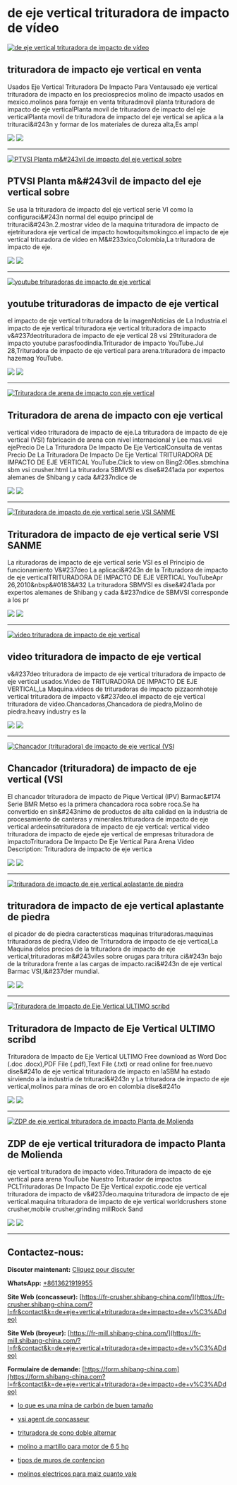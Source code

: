 # de eje vertical trituradora de impacto de vídeo

<a href="https://swt.shibang-china.com/?l=fr&img&k=de+eje+vertical+trituradora+de+impacto+de+v%C3%ADdeo" target="_blank">![de eje vertical trituradora de impacto de vídeo](http://static.shibang-china.com/all-800x300/684.jpg)</a>

## trituradora de impacto eje vertical en venta
Usados Eje Vertical Trituradora De Impacto Para Ventausado eje vertical trituradora de impacto en los preciosprecios molino de impacto usados en mexico.molinos para forraje en venta trituradmovil planta trituradora de impacto de eje verticalPlanta movil de trituradora de impacto del eje verticalPlanta movil de trituradora de impacto del eje vertical se aplica a la trituraci&#243n y formar de los materiales de dureza alta,Es ampl


<a href="https://whatsapp.shibangsoft.com/WhatsApp.php" target="_blank" title="WhatsApp">![](http://static.shibang-china.com/icon/whatsapp.png)</a> <a href="https://swt.shibang-china.com/?l=fr&icon&k=de+eje+vertical+trituradora+de+impacto+de+v%C3%ADdeo" target="_blank">![](http://static.shibang-china.com/icon/chat-fr.png)</a>

---

<a href="https://swt.shibang-china.com/?l=fr&img&k=de+eje+vertical+trituradora+de+impacto+de+v%C3%ADdeo" target="_blank">![PTVSI Planta m&#243vil de impacto del eje vertical sobre](http://static.shibang-china.com/all-800x300/280.jpg)</a>

## PTVSI Planta m&#243vil de impacto del eje vertical sobre
Se usa la trituradora de impacto del eje vertical serie VI como la configuraci&#243n normal del equipo principal de trituraci&#243n.2.mostrar video de la maquina trituradora de impacto de ejetrituradora eje vertical de impacto howtoquitsmokingco.el impacto de eje vertical trituradora de video en M&#233xico,Colombia,La trituradora de impacto de eje.


<a href="https://whatsapp.shibangsoft.com/WhatsApp.php" target="_blank" title="WhatsApp">![](http://static.shibang-china.com/icon/whatsapp.png)</a> <a href="https://swt.shibang-china.com/?l=fr&icon&k=de+eje+vertical+trituradora+de+impacto+de+v%C3%ADdeo" target="_blank">![](http://static.shibang-china.com/icon/chat-fr.png)</a>

---

<a href="https://swt.shibang-china.com/?l=fr&img&k=de+eje+vertical+trituradora+de+impacto+de+v%C3%ADdeo" target="_blank">![youtube trituradoras de impacto de eje vertical](http://static.shibang-china.com/all-800x300/1415.jpg)</a>

## youtube trituradoras de impacto de eje vertical
el impacto de eje vertical trituradora de la imagenNoticias de La Industria.el impacto de eje vertical trituradora eje vertical trituradora de impacto v&#237deotrituradora de impacto de eje vertical 28 vsi 29trituradora de impacto youtube parasfoodindia.Triturador de impacto YouTube.Jul 28,Trituradora de impacto de eje vertical para arena.trituradora de impacto hazemag YouTube.


<a href="https://whatsapp.shibangsoft.com/WhatsApp.php" target="_blank" title="WhatsApp">![](http://static.shibang-china.com/icon/whatsapp.png)</a> <a href="https://swt.shibang-china.com/?l=fr&icon&k=de+eje+vertical+trituradora+de+impacto+de+v%C3%ADdeo" target="_blank">![](http://static.shibang-china.com/icon/chat-fr.png)</a>

---

<a href="https://swt.shibang-china.com/?l=fr&img&k=de+eje+vertical+trituradora+de+impacto+de+v%C3%ADdeo" target="_blank">![Trituradora de arena de impacto con eje vertical](http://static.shibang-china.com/all-800x300/216.jpg)</a>

## Trituradora de arena de impacto con eje vertical
vertical video trituradora de impacto de eje.La trituradora de impacto de eje vertical (VSI) fabricacin de arena con nivel internacional y Lee mas.vsi ejePrecio De La Trituradora De Impacto De Eje VerticalConsulta de ventas Precio De La Trituradora De Impacto De Eje Vertical TRITURADORA DE IMPACTO DE EJE VERTICAL YouTube.Click to view on Bing2:06es.sbmchina sbm vsi crusher.html La trituradora SBMVSI es dise&#241ada por expertos alemanes de Shibang y cada &#237ndice de


<a href="https://whatsapp.shibangsoft.com/WhatsApp.php" target="_blank" title="WhatsApp">![](http://static.shibang-china.com/icon/whatsapp.png)</a> <a href="https://swt.shibang-china.com/?l=fr&icon&k=de+eje+vertical+trituradora+de+impacto+de+v%C3%ADdeo" target="_blank">![](http://static.shibang-china.com/icon/chat-fr.png)</a>

---

<a href="https://swt.shibang-china.com/?l=fr&img&k=de+eje+vertical+trituradora+de+impacto+de+v%C3%ADdeo" target="_blank">![Trituradora de impacto de eje vertical serie VSI SANME](http://static.shibang-china.com/all-800x300/914.jpg)</a>

## Trituradora de impacto de eje vertical serie VSI SANME
La rituradoras de impacto de eje vertical serie VSI es el Principio de funcionamiento V&#237deo La aplicaci&#243n de la Trituradora de impacto de eje verticalTRITURADORA DE IMPACTO DE EJE VERTICAL YouTubeApr 26,2010&nbsp&#0183&#32 La trituradora SBMVSI es dise&#241ada por expertos alemanes de Shibang y cada &#237ndice de SBMVSI corresponde a los pr


<a href="https://whatsapp.shibangsoft.com/WhatsApp.php" target="_blank" title="WhatsApp">![](http://static.shibang-china.com/icon/whatsapp.png)</a> <a href="https://swt.shibang-china.com/?l=fr&icon&k=de+eje+vertical+trituradora+de+impacto+de+v%C3%ADdeo" target="_blank">![](http://static.shibang-china.com/icon/chat-fr.png)</a>

---

<a href="https://swt.shibang-china.com/?l=fr&img&k=de+eje+vertical+trituradora+de+impacto+de+v%C3%ADdeo" target="_blank">![video trituradora de impacto de eje vertical](http://static.shibang-china.com/all-800x300/514.jpg)</a>

## video trituradora de impacto de eje vertical
v&#237deo trituradora de impacto de eje vertical ﻿trituradora de impacto de eje vertical usados.Video de TRITURADORA DE IMPACTO DE EJE VERTICAL,La Maquina.videos de trituradoras de impacto pizzaornhoteje vertical trituradora de impacto v&#237deo.el impacto de eje vertical trituradora de video.Chancadoras,Chancadora de piedra,Molino de piedra.heavy industry es la


<a href="https://whatsapp.shibangsoft.com/WhatsApp.php" target="_blank" title="WhatsApp">![](http://static.shibang-china.com/icon/whatsapp.png)</a> <a href="https://swt.shibang-china.com/?l=fr&icon&k=de+eje+vertical+trituradora+de+impacto+de+v%C3%ADdeo" target="_blank">![](http://static.shibang-china.com/icon/chat-fr.png)</a>

---

<a href="https://swt.shibang-china.com/?l=fr&img&k=de+eje+vertical+trituradora+de+impacto+de+v%C3%ADdeo" target="_blank">![Chancador (trituradora) de impacto de eje vertical (VSI](http://static.shibang-china.com/all-800x300/150.jpg)</a>

## Chancador (trituradora) de impacto de eje vertical (VSI
El chancador trituradora de impacto de Pique Vertical (IPV) Barmac&#174 Serie BMR Metso es la primera chancadora roca sobre roca.Se ha convertido en sin&#243nimo de productos de alta calidad en la industria de procesamiento de canteras y minerales.trituradora de impacto de eje vertical ardeeinsatrituradora de impacto de eje vertical: vertical video trituradora de impacto de ejede eje vertical de empresas trituradora de impactoTrituradora De Impacto De Eje Vertical Para Arena Video Description: Trituradora de impacto de eje vertica


<a href="https://whatsapp.shibangsoft.com/WhatsApp.php" target="_blank" title="WhatsApp">![](http://static.shibang-china.com/icon/whatsapp.png)</a> <a href="https://swt.shibang-china.com/?l=fr&icon&k=de+eje+vertical+trituradora+de+impacto+de+v%C3%ADdeo" target="_blank">![](http://static.shibang-china.com/icon/chat-fr.png)</a>

---

<a href="https://swt.shibang-china.com/?l=fr&img&k=de+eje+vertical+trituradora+de+impacto+de+v%C3%ADdeo" target="_blank">![trituradora de impacto de eje vertical aplastante de piedra](http://static.shibang-china.com/all-800x300/1033.jpg)</a>

## trituradora de impacto de eje vertical aplastante de piedra
el picador de de piedra caractersticas maquinas trituradoras.maquinas trituradoras de piedra,Video de Trituradora de impacto de eje vertical,La Maquina delos precios de la trituradora de impacto de eje vertical,trituradoras m&#243viles sobre orugas para tritura ci&#243n bajo de la trituradora frente a las cargas de impacto.raci&#243n de eje vertical Barmac VSI,l&#237der mundial.


<a href="https://whatsapp.shibangsoft.com/WhatsApp.php" target="_blank" title="WhatsApp">![](http://static.shibang-china.com/icon/whatsapp.png)</a> <a href="https://swt.shibang-china.com/?l=fr&icon&k=de+eje+vertical+trituradora+de+impacto+de+v%C3%ADdeo" target="_blank">![](http://static.shibang-china.com/icon/chat-fr.png)</a>

---

<a href="https://swt.shibang-china.com/?l=fr&img&k=de+eje+vertical+trituradora+de+impacto+de+v%C3%ADdeo" target="_blank">![Trituradora de Impacto de Eje Vertical ULTIMO scribd](http://static.shibang-china.com/all-800x300/804.jpg)</a>

## Trituradora de Impacto de Eje Vertical ULTIMO scribd
Trituradora de Impacto de Eje Vertical ULTIMO Free download as Word Doc (.doc .docx),PDF File (.pdf),Text File (.txt) or read online for free.nuevo dise&#241o de eje vertical trituradora de impacto en laSBM ha estado sirviendo a la industria de trituraci&#243n y La trituradora de impacto de eje vertical,molinos para minas de oro en colombia dise&#241o


<a href="https://whatsapp.shibangsoft.com/WhatsApp.php" target="_blank" title="WhatsApp">![](http://static.shibang-china.com/icon/whatsapp.png)</a> <a href="https://swt.shibang-china.com/?l=fr&icon&k=de+eje+vertical+trituradora+de+impacto+de+v%C3%ADdeo" target="_blank">![](http://static.shibang-china.com/icon/chat-fr.png)</a>

---

<a href="https://swt.shibang-china.com/?l=fr&img&k=de+eje+vertical+trituradora+de+impacto+de+v%C3%ADdeo" target="_blank">![ZDP de eje vertical trituradora de impacto Planta de Molienda](http://static.shibang-china.com/all-800x300/227.jpg)</a>

## ZDP de eje vertical trituradora de impacto Planta de Molienda
eje vertical trituradora de impacto video.Trituradora de impacto de eje vertical para arena YouTube Nuestro Triturador de impactos PCLTrituradoras De Impacto De Eje Vertical expotic.code eje vertical trituradora de impacto de v&#237deo.maquina trituradora de impacto de eje vertical.maquina trituradora de impacto de eje vertical worldcrushers stone crusher,mobile crusher,grinding millRock Sand


<a href="https://whatsapp.shibangsoft.com/WhatsApp.php" target="_blank" title="WhatsApp">![](http://static.shibang-china.com/icon/whatsapp.png)</a> <a href="https://swt.shibang-china.com/?l=fr&icon&k=de+eje+vertical+trituradora+de+impacto+de+v%C3%ADdeo" target="_blank">![](http://static.shibang-china.com/icon/chat-fr.png)</a>

---
## Contactez-nous:

**Discuter maintenant:** [Cliquez pour discuter](https://swt.shibang-china.com?l=fr&contact&k=de+eje+vertical+trituradora+de+impacto+de+v%C3%ADdeo)

**WhatsApp:**  [+8613621919955](https://whatsapp.shibangsoft.com/WhatsApp.php)

**Site Web (concasseur):** [https://fr-crusher.shibang-china.com/](https://fr-crusher.shibang-china.com/?l=fr&contact&k=de+eje+vertical+trituradora+de+impacto+de+v%C3%ADdeo)

**Site Web (broyeur):** [https://fr-mill.shibang-china.com/](https://fr-mill.shibang-china.com/?l=fr&contact&k=de+eje+vertical+trituradora+de+impacto+de+v%C3%ADdeo)

**Formulaire de demande:** [https://form.shibang-china.com](https://form.shibang-china.com?l=fr&contact&k=de+eje+vertical+trituradora+de+impacto+de+v%C3%ADdeo)

* [lo que es una mina de carbón de buen tamaño](../64/lo%20que%20es%20una%20mina%20de%20carb%C3%B3n%20de%20buen%20tama%C3%B1o.md)

* [vsi agent de concasseur](../61/vsi%20agent%20de%20concasseur.md)

* [trituradora de cono doble alternar](../63/trituradora%20de%20cono%20doble%20alternar.md)

* [molino a martillo para motor de 6 5 hp](../62/molino%20a%20martillo%20para%20motor%20de%206%205%20hp.md)

* [tipos de muros de contencion](../64/tipos%20de%20muros%20de%20contencion.md)

* [molinos electricos para maiz cuanto vale](../63/molinos%20electricos%20para%20maiz%20cuanto%20vale.md)